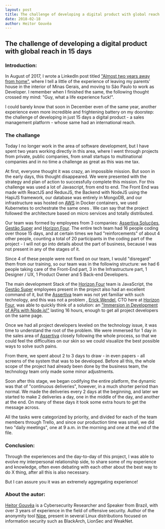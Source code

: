 ```yaml
---
layout: post
title: The challenge of developing a digital product with global reach in 15 days
date: 2018-02-18
author: Heitor Gouvêa
---
```


## The challenge of developing a digital product with global reach in 15 days

### Introduction:

In August of 2017, I wrote a LinkedIn post titled ["Almost two years away from home"](https://www.linkedin.com/pulse/quase-dois-anos-longe-de-casa-heitor-gouv%C3%AAa/), where I tell a little of the experience of leaving my parents' house in the interior of Minas Gerais, and moving to São Paulo to work as Developer.
I remember when I finished the same, the following thought crossed my mind: "Guy, what a life experience fuck!".

I could barely know that soon in December even of the same year, another experience even more incredible and frightening battery on my doorstep: the challenge of developing in just 15 days a digital product - a sales management platform - whose same had an international reach.

### The challange

Today I no longer work in the area of software development, but I have spent two years working directly in this area, where I went through projects from private, public companies,
from small startups to multinational companies and in no time a challenge as great as this was me tax.

At first, everyone thought it was crazy, an impossible mission. But soon in the early days, this thought disappeared. We were presented with the strategy and plan of action to successfully complete this mission. For this challenge was used a lot of Javascript, from end to end. The Front End was made with ReactJS and ReduxJS, the Backend with NodeJS using the HapiJS framework, our database was entirely in MongoDB, and our infrastructure was hosted on [AWS](https://aws.amazon.com) in Docker containers, we used Kubernetes to orchestrate the same ones . We can say that the project followed the architecture based on micro services and totally distributed.

Our team was formed by employees from 3 companies: [Assertiva Soluções](https://assertivasolucoes.com.br), [Gestão Super](https://gestaosuper.com.br) and [Horizon Four](https://horizonfour.com.br). The entire tech team had 16 people coding over those 15 days, and at certain times we had "reinforcements" of about 4 other people, counting a total of 20 participants in the coding part of the project - I will not go into details about the part of business, because I was not present in any of the stages of it.

Since 4 of these people were not fixed on our team, I would "disregard" them from our training, so our team was in the following structure: we had 6 people taking care of the Front-End part, 3 in the Infrastructure part, 1 Designer / UX, 1 Product Owner and 5 Back-end Developers.

The main development Stack of the [Horizon Four](https://horizonfour.com.br) team is JavaScript, the [Gestão Super](https://gestaosuper.com.br) employees present in the project also had an excellent command of it, but the [Assertiva](https://assertivasolucoes.com.br) team was not yet familiar with such technology, and this was not a problem , [Erick Wendel](https://erickwendel.com.br), CTO here at [Horizon Four](https://horizonfour.com.br), was able to quickly think of a solution: an ["Immersion in Development of APis with Node.js!"](https://horizonfour.com.br/treinamentos/node/) lasting 16 hours, enough to get all project developers on the same page.

Once we had all project developers leveled on the technology issue, it was time to understand the root of the problem. We were immersed for 1 day in the sales area of [Assertiva](https://assertivasolucoes.com.br) closely following the whole process, so that we could feel the difficulties on our skin so we could visualize the best possible ways to solve such pains.

From there, we spent about 2 to 3 days to draw - in even papers - all screens of the system that was to be developed. Before all this, the whole scope of the project had already been done by the business team, the technology team only made some minor adjustments.

Soon after this stage, we began codifying the entire platform, the dynamic was that of "continuous deliveries", however, in a much shorter period than normal. We made the deliveries every 2 days at the beginning, and later we started to make 2 deliveries a day, one in the middle of the day, and another at the end. On many of these days it took some extra hours to get the message across.

All the tasks were categorized by priority, and divided for each of the team members through Trello, and since our production time was small, we did two "daily meetings", one at 9 a.m. in the morning and one at the end of the file.

### Conclusion:

Through the experiences and the day-to-day of this project, I was able to evolve my interpersonal relationship side, to share some of my experience and knowledge, often even debating with each other about the best way to do X thing, after all this is also necessary.

But I can assure you it was an extremely aggregating experience!

### About the autor:

[Heitor Gouvêa](https://heitorgouvea.me) is a Cybersecurity Researcher and Speaker from Brazil, with over 3 years of experience in the field of offensive security. Author of the anonymity tool [Nipe](https://github.com/GouveaHeitor/nipe),
present in several Linux distributions focused on information security such as BlackArch, LionSec and WeakNet.
